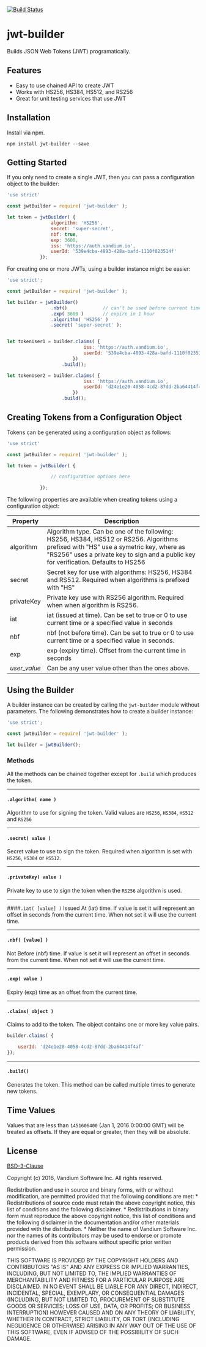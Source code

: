 [![Build Status](https://travis-ci.org/vandium-io/jwt-builder.svg?branch=master)](https://travis-ci.org/vandium-io/jwt-builder)

# jwt-builder

Builds JSON Web Tokens (JWT) programatically.

## Features
* Easy to use chained API to create JWT
* Works with HS256, HS384, HS512, and RS256
* Great for unit testing services that use JWT

## Installation
Install via npm.

	npm install jwt-builder --save

## Getting Started

If you only need to create a single JWT, then you can pass a configuration object to the builder:

```js
'use strict'

const jwtBuilder = require( 'jwt-builder' );

let token = jwtBuilder( {
				algorithm: 'HS256',
				secret: 'super-secret',
				nbf: true,
				exp: 3600,
				iss: 'https://auth.vandium.io',
				userId: '539e4cba-4893-428a-bafd-1110f023514f'
			});
```

For creating one or more JWTs, using a builder instance might be easier:

```js
'use strict';

const jwtBuilder = require( 'jwt-builder' );

let builder = jwtBuilder()
                .nbf()             // can't be used before current time
                .exp( 3600 )       // expire in 1 hour
                .algorithm( 'HS256' )
                .secret( 'super-secret' );


let tokenUser1 = builder.claims( {
	                		iss: 'https://auth.vandium.io',
	                		userId: '539e4cba-4893-428a-bafd-1110f023514f'
	                	})
	                .build();

let tokenUser2 = builder.claims( {
	                		iss: 'https://auth.vandium.io',
	                		userId: 'd24e1e20-4058-4cd2-87dd-2ba64414f4af'
	                	})
	                .build();
```

## Creating Tokens from a Configuration Object

Tokens can be generated using a configuration object as follows:

```js
'use strict'

const jwtBuilder = require( 'jwt-builder' );

let token = jwtBuilder( {

				// configuration options here

			});
```

The following properties are available when creating tokens using a configuration object:




| Property     | Description
|--------------| ----------------------------------------------------
| algorithm    | Algorithm type. Can be one of the following: HS256, HS384, HS512 or RS256. Algorithms prefixed with "HS" use a symetric key, where as "RS256" uses a private key to sign and a public key for verification. Defaults to HS256|
| secret       | Secret key for use with algorithms: HS256, HS384 and RS512. Required when algorithms is prefixed with "HS"|
| privateKey   | Private key use with RS256 algorithm. Required when when algorithm is RS256.|
| iat          | iat (issued at time). Can be set to true or 0 to use current time or a specified value in seconds |
| nbf          | nbf (not before time). Can be set to true or 0 to use current time or a specified value in seconds. |
| exp          | exp (expiry time). Offset from the current time in seconds |
| *user_value* | Can be any user value other than the ones above.           |



## Using the Builder

A builder instance can be created by calling the `jwt-builder` module without parameters. The following demonstrates how to create a builder instance:

```js
'use strict';

const jwtBuilder = require( 'jwt-builder' );

let builder = jwtBuilder();
```


### Methods

All the methods can be chained together except for `.build` which produces the token.

***

#### `.algorithm( name )`

Algorithm to use for signing the token. Valid values are `HS256`, `HS384`, `HS512` and `RS256`

***

#### `.secret( value )`

Secret value to use to sign the token. Required when algorithm is set with `HS256`, `HS384` or `HS512`.

***

#### `.privateKey( value )`

Private key to use to sign the token when the `RS256` algorithm is used.

***

####`.iat( [value] )`
Issued At (iat) time. If value is set it will represent an offset in seconds from the current time. When not set it will use the current time.

***

#### `.nbf( [value] )`
Not Before (nbf) time. If value is set it will represent an offset in seconds from the current time. When not set it will use the current time.

***

#### `.exp( value )`

Expiry (exp) time as an offset from the current time.

***

#### `.claims( object )`

Claims to add to the token. The object contains one or more key value pairs.

```js
builder.claims( {

	userId: 'd24e1e20-4058-4cd2-87dd-2ba64414f4af'
});
```

***

#### `.build()`

Generates the token. This method can be called multiple times to generate new tokens.


## Time Values

Values that are less than `1451606400` (Jan 1, 2016 0:00:00 GMT) will be treated as offsets. If they are equal or greater, then they will be absolute.


## License

[BSD-3-Clause](https://en.wikipedia.org/wiki/BSD_licenses)

Copyright (c) 2016, Vandium Software Inc.
All rights reserved.

Redistribution and use in source and binary forms, with or without
modification, are permitted provided that the following conditions are met:
    * Redistributions of source code must retain the above copyright
      notice, this list of conditions and the following disclaimer.
    * Redistributions in binary form must reproduce the above copyright
      notice, this list of conditions and the following disclaimer in the
      documentation and/or other materials provided with the distribution.
    * Neither the name of Vandium Software Inc. nor the
      names of its contributors may be used to endorse or promote products
      derived from this software without specific prior written permission.

THIS SOFTWARE IS PROVIDED BY THE COPYRIGHT HOLDERS AND CONTRIBUTORS "AS IS" AND
ANY EXPRESS OR IMPLIED WARRANTIES, INCLUDING, BUT NOT LIMITED TO, THE IMPLIED
WARRANTIES OF MERCHANTABILITY AND FITNESS FOR A PARTICULAR PURPOSE ARE
DISCLAIMED. IN NO EVENT SHALL <COPYRIGHT HOLDER> BE LIABLE FOR ANY
DIRECT, INDIRECT, INCIDENTAL, SPECIAL, EXEMPLARY, OR CONSEQUENTIAL DAMAGES
(INCLUDING, BUT NOT LIMITED TO, PROCUREMENT OF SUBSTITUTE GOODS OR SERVICES;
LOSS OF USE, DATA, OR PROFITS; OR BUSINESS INTERRUPTION) HOWEVER CAUSED AND
ON ANY THEORY OF LIABILITY, WHETHER IN CONTRACT, STRICT LIABILITY, OR TORT
(INCLUDING NEGLIGENCE OR OTHERWISE) ARISING IN ANY WAY OUT OF THE USE OF THIS
SOFTWARE, EVEN IF ADVISED OF THE POSSIBILITY OF SUCH DAMAGE.
